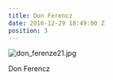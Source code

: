 ```yaml
---
title: Don Ferencz
date: 2016-12-29 18:49:00 Z
position: 3
---
```


![don_ferenze21.jpg](/uploads/don_ferenze21.jpg)

Don Ferencz